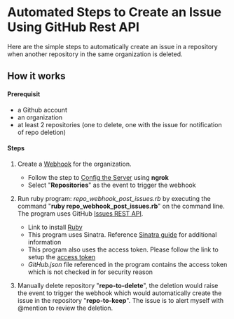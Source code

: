 # Automated Steps to Create an Issue Using GitHub Rest API

Here are the simple steps to automatically create an issue in a repository when another repository in the same organization is deleted.

## How it works

#### Prerequisit
* a Github account
* an organization 
* at least 2 repositories (one to delete, one with the issue for notification of repo deletion)

#### Steps
1. Create a [Webhook](https://developer.github.com/webhooks/creating/#setting-up-a-webhook) for the organization. 
    * Follow the step to [Config the Server](https://developer.github.com/webhooks/configuring/) using **ngrok**
    * Select "**Repositories**" as the event to trigger the webhook
  
2. Run ruby program: *repo_webhook_post_issues.rb* by executing the command "**ruby repo_webhook_post_issues.rb**" on the command line. The program uses GitHub [Issues REST API](https://developer.github.com/v3/issues/#create-an-issue).
    * Link to install [Ruby](https://www.ruby-lang.org/en/downloads/)
    * This program uses Sinatra. Reference [Sinatra guide](http://sinatrarb.com/) for additional information
    * This program also uses the access token. Please follow the link to setup the [access token](https://help.github.com/articles/creating-a-personal-access-token-for-the-command-line/)
    * *GitHub.json* file referenced in the program contains the access token which is not checked in for security reason

3. Manually delete repository "**repo-to-delete**", the deletion would raise the event to trigger the webhook which would automatically create the issue in the repository "**repo-to-keep**". The issue is to alert myself with @mention to review the deletion.
